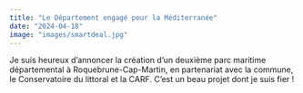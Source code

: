 ```yaml
---
title: "Le Département engagé pour la Méditerranée"
date: "2024-04-18"
image: "images/smartdeal.jpg"
---
```

Je suis heureux d’annoncer la création d’un deuxième parc maritime départemental à Roquebrune-Cap-Martin, en partenariat avec la commune, le Conservatoire du littoral et la CARF. C’est un beau projet dont je suis fier !
